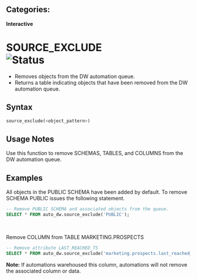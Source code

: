 ## Categories:
**Interactive**

# SOURCE_EXCLUDE <br> ![Status](https://img.shields.io/badge/status-draft-yellow)

- Removes objects from the DW automation queue.
- Returns a table indicating objects that have been removed from the DW automation queue. 

## Syntax
``` SQL
source_exclude(<object_pattern>)
```

## Usage Notes
Use this function to remove SCHEMAS, TABLES, and COLUMNS from the DW automation queue.

## Examples

All objects in the PUBLIC SCHEMA have been added by default.  To remove SCHEMA PUBLIC issues the following statement.
```sql
-- Remove PUBLIC SCHEMA and associated objects from the queue.
SELECT * FROM auto_dw.source_exclude('PUBLIC');
```
<br>
 
Remove COLUMN from TABLE MARKETING.PROSPECTS
```sql
-- Remove attribute LAST_REACHED_TS 
SELECT * FROM auto_dw.source_exclude('marketing.prospects.last_reached_ts');
```
**Note:** If automations warehoused this column, automations will not remove the associated column or data. 

